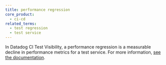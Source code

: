 ```yaml
---
title: performance regression
core_product:
  - ci-cd
related_terms:
  - test regression
  - test service
---
```

In Datadog CI Test Visibility, a performance regression is a measurable decline in performance metrics for a test service. For more information, <a href="/monitors/types/ci/?tab=pipelines#trigger-alerts-for-performance-regressions">see the documentation</a>.